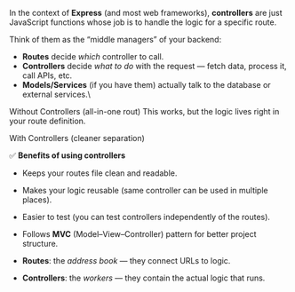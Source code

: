 In the context of **Express** (and most web frameworks), **controllers** are just JavaScript functions whose job is to handle the logic for a specific route.

Think of them as the “middle managers” of your backend:

- **Routes** decide _which_ controller to call.
- **Controllers** decide _what to do_ with the request — fetch data, process it, call APIs, etc.
- **Models/Services** (if you have them) actually talk to the database or external services.\

Without Controllers (all-in-one rout) This works, but the logic lives right in your route definition.

With Controllers (cleaner separation)


✅ **Benefits of using controllers**

- Keeps your routes file clean and readable.
- Makes your logic reusable (same controller can be used in multiple places).
- Easier to test (you can test controllers independently of the routes).
- Follows **MVC** (Model–View–Controller) pattern for better project structure.



- **Routes**: the _address book_ — they connect URLs to logic.
- **Controllers**: the _workers_ — they contain the actual logic that runs.